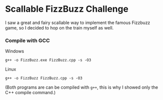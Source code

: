 # Scallable FizzBuzz Challenge

I saw a great and fairy scallable way to implement the famous Fizzbuzz game, so I decided to hop on the train myself as well.

### Compile with GCC

Windows
```
g++ -o FizzBuzz.exe FizzBuzz.cpp -s -O3
```

Linux
```
g++ -o FizzBuzz FizzBuzz.cpp -s -O3
```

(Both programs are can be compiled with ```g++```, this is why I showed only the C++ compile command.)
